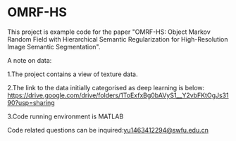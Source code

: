# OMRF-HS
This project is example code for the paper "OMRF-HS: Object Markov Random Field with Hierarchical Semantic Regularization for High-Resolution Image Semantic Segmentation".

A note on data:

  1.The project contains a view of texture data. 

  2.The link to the data initially categorised as deep learning is below: 
    https://drive.google.com/drive/folders/1ToExfxBg0bAVyS1__Y2vbFKtOgJs3190?usp=sharing

  3.Code running environment is MATLAB

Code related questions can be inquired:yu1463412294@swfu.edu.cn
